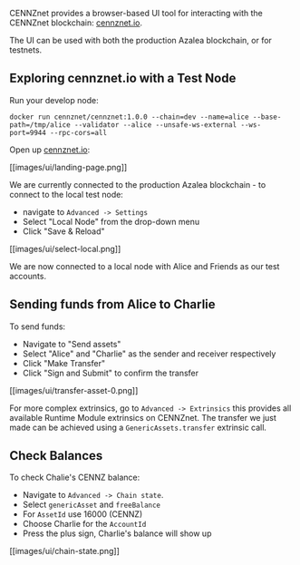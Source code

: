 CENNZnet provides a browser-based UI tool for interacting with the CENNZnet blockchain: [cennznet.io](https://cennznet.io/).

The UI can be used with both the production Azalea blockchain, or for testnets.

## Exploring cennznet.io with a Test Node

Run your develop node:
```
docker run cennznet/cennznet:1.0.0 --chain=dev --name=alice --base-path=/tmp/alice --validator --alice --unsafe-ws-external --ws-port=9944 --rpc-cors=all
```

Open up [cennznet.io](https://cennznet.io/):

[[images/ui/landing-page.png]]

We are currently connected to the production Azalea blockchain - to connect to the local test node:
* navigate to `Advanced -> Settings`
* Select "Local Node" from the drop-down menu
* Click "Save & Reload"

[[images/ui/select-local.png]]

We are now connected to a local node with Alice and Friends as our test accounts.

## Sending funds from Alice to Charlie

To send funds:
* Navigate to "Send assets"
* Select "Alice" and "Charlie" as the sender and receiver respectively
* Click "Make Transfer"
* Click "Sign and Submit" to confirm the transfer

[[images/ui/transfer-asset-0.png]]

For more complex extrinsics, go to `Advanced -> Extrinsics` this provides all available Runtime Module extrinsics on CENNZnet. The transfer we just made can be achieved using a `GenericAssets.transfer` extrinsic call.

## Check Balances

To check Chalie's CENNZ balance:
* Navigate to `Advanced -> Chain state`.
* Select `genericAsset` and `freeBalance`
* For `AssetId` use 16000 (CENNZ)
* Choose Charlie for the `AccountId`
* Press the plus sign, Charlie's balance will show up

[[images/ui/chain-state.png]]